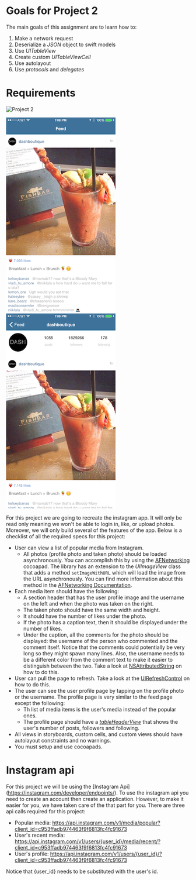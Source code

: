 # Goals for Project 2
The main goals of this assignment are to learn how to:

1. Make a network request
1. Deserialize a *JSON* object to swift models
1. Use *UITableView*
1. Create custom *UITableViewCell*
1. Use autolayout
1. Use *protocols* and *delegates*

# Requirements
![Project 2](images/Project2.gif)


![Screenshot 1](images/screenshot1.jpeg)
![Screenshot 2](images/screenshot2.jpeg)


For this project we are going to recreate the instagram app. It will only be read only meaning we won't be able to login in, like, or upload photos. Moreover, we will only build several of the features of the app. Below is a checklist of all the required specs for this project:

- User can view a list of popular media from Instagram.
    - All photos (profile photo and taken photo) should be loaded asynchronously. You can accomplish this by using the [AFNetworking](https://github.com/AFNetworking/AFNetworking) cocoapad. The library has an extension to the *UIImageView* class that adds a method `setImageWithURL` which will load the image from the URL asynchronously. You can find more information about this method in the [AFNetworking Documentation](http://cocoadocs.org/docsets/AFNetworking/2.6.0/Categories/UIImageView+AFNetworking.html#//api/name/setImageWithURL:).
- Each media item should have the following:
    - A section header that has the user profile image and the username on the left and when the photo was taken on the right.
    - The taken photo should have the same width and height.
    - It should have the number of likes under the photo.
    - If the photo has a caption text, then it should be displayed under the number of likes.
    - Under the caption, all the comments for the photo should be displayed: the username of the person who commented and the comment itself. Notice that the comments could potentially be very long so they might spawn many lines. Also, the username needs to be a different color from the comment text to make it easier to distinguish between the two. Take a look at [NSAttributedString](https://developer.apple.com/library/mac/documentation/Cocoa/Reference/Foundation/Classes/NSAttributedString_Class/) on how to do this.
- User can pull the page to refresh. Take a look at the [UIRefreshControl](https://developer.apple.com/library/ios/documentation/UIKit/Reference/UIRefreshControl_class/) on how to do this.
- The user can see the user profile page by tapping on the profile photo or the username. The profile page is very similar to the feed page except the following:
    - Th list of media items is the user's media instead of the popular ones.
    - The profile page should have a *[tableHeaderView](https://developer.apple.com/library/ios/documentation/UIKit/Reference/UITableView_Class/#//apple_ref/occ/instp/UITableView/tableHeaderView)* that shows the user's number of posts, followers and following.
- All views in storyboards, custom cells, and custom views should have autolayout constraints and no warnings.
- You must setup and use cocoapads.

# Instagram api

For this project we will be using the [Instagram Api]
(https://instagram.com/developer/endpoints/). To use the instagram api you need to create an account then create an application. However, to make it easier for you, we have taken care of the that part for you. There are three api calls required for this project:

- Popular media: https://api.instagram.com/v1/media/popular?client_id=c953ffadb974463f9f6813fc4fc91673
- User's recent media: https://api.instagram.com/v1/users/{user_id}/media/recent/?client_id=c953ffadb974463f9f6813fc4fc91673
- User's profile: https://api.instagram.com/v1/users/{user_id}/?client_id=c953ffadb974463f9f6813fc4fc91673

Notice that {user_id} needs to be substituted with the user's id.
